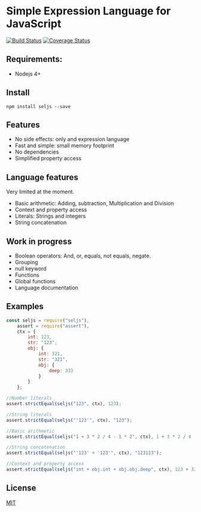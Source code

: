 # Simple Expression Language for JavaScript

[![Build Status](https://travis-ci.org/victorherraiz/seljs.svg?branch=master)](https://travis-ci.org/victorherraiz/seljs)
[![Coverage Status](https://coveralls.io/repos/github/victorherraiz/seljs/badge.svg?branch=master)](https://coveralls.io/github/victorherraiz/seljs?branch=master)

## Requirements:

* Nodejs 4+

## Install

    npm install seljs --save

## Features

* No side effects: only and expression language
* Fast and simple: small memory footprint
* No dependencies
* Simplified property access

## Language features

Very limited at the moment.

* Basic arithmetic: Adding, subtraction, Multiplication and Division
* Context and property access
* Literals: Strings and integers
* String concatenation

## Work in progress

* Boolean operators: And, or, equals, not equals, negate.
* Grouping
* null keyword
* Functions
* Global functions
* Language documentation


## Examples

```js
const seljs = require("seljs"),
    assert = require("assert"),
    ctx = {
        int: 123,
        str: "123",
        obj: {
            int: 321,
            str: "321",
            obj: {
                deep: 333
            }
        }
    };

//Number literals
assert.strictEqual(seljs("123", ctx), 123);

//String literals
assert.strictEqual(seljs("'123'", ctx), "123");

//Basic arithmetic
assert.strictEqual(seljs("1 + 3 * 2 / 4 - 1 * 2", ctx), 1 + 3 * 2 / 4 - 1 * 2);

//String concatenation
assert.strictEqual(seljs("'123' + '123'", ctx), "123123");

//Context and property access
assert.strictEqual(seljs("int + obj.int + obj.obj.deep", ctx), 123 + 321 + 333);

```

## License

[MIT](LICENSE)

